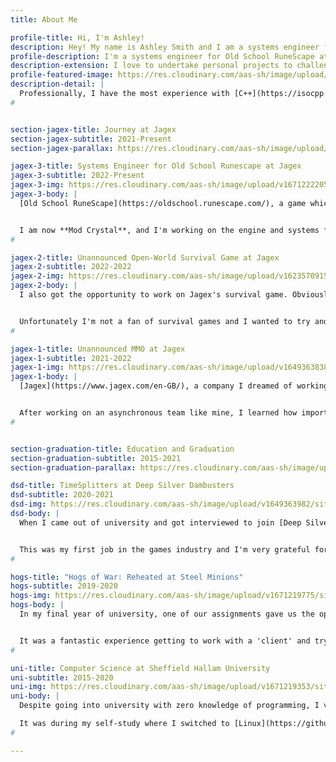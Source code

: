 ```yaml
---
title: About Me

profile-title: Hi, I'm Ashley!
description: Hey! My name is Ashley Smith and I am a systems engineer for Old School RuneScape at Jagex!
profile-description: I'm a systems engineer for Old School RuneScape at Jagex!
description-extension: I love to undertake personal projects to challenge, adapt and extend my evolving skillset — I try to never stop learning.
profile-featured-image: https://res.cloudinary.com/aas-sh/image/upload/v1623265358/site/profile.jpg
description-detail: |
  Professionally, I have the most experience with [C++](https://isocpp.org) after graduating university and spending 2 years in the games industry working with the [Unreal Engine](https://www.unrealengine.com/en-US/). Personally, however, my favourite language is [Haskell](https://www.haskell.org/) as I have a keen interest in the applications and methods of adopting the [functional paradigm](https://en.wikipedia.org/wiki/Functional_programming) in the context of video games.
#


section-jagex-title: Journey at Jagex
section-jagex-subtitle: 2021-Present
section-jagex-parallax: https://res.cloudinary.com/aas-sh/image/upload/v1671221318/site/about/osrs-ge.jpg

jagex-3-title: Systems Engineer for Old School Runescape at Jagex
jagex-3-subtitle: 2022-Present
jagex-3-img: https://res.cloudinary.com/aas-sh/image/upload/v1671222205/site/about/osrs.jpg
jagex-3-body: |
  [Old School RuneScape](https://oldschool.runescape.com/), a game which I and many other people have enjoyed since childhood. I am so proud to say that I have the opportunity to work on the game and make it even better for all the current and future players!


  I am now **Mod Crystal**, and I'm working on the engine and systems for the game, that is, the server and client as opposed to the content. Performance, new features, graphics and client enhancements are all in-scope for me to get my hands on. Can't wait to work on a game with an in-house engine and focus on the technology that powers the game rather than the game itself!
#

jagex-2-title: Unannounced Open-World Survival Game at Jagex
jagex-2-subtitle: 2022-2022
jagex-2-img: https://res.cloudinary.com/aas-sh/image/upload/v1623570915/blog/2021/06/2021-06-13T08_54_23_424914738_01_00_un9zli.png
jagex-2-body: |
  I also got the opportunity to work on Jagex's survival game. Obviously I can't say much about the content of the game or any of the specifics of development but what I can tell you is that I learned a lot of soft skills on this project especially when getting used to a new team and how they work.


  Unfortunately I'm not a fan of survival games and I wanted to try and step away from the [Unreal Engine](https://www.unrealengine.com/en-US) and so my stay on this team was short. I wish them all the best on their current and future endeavours!
#

jagex-1-title: Unannounced MMO at Jagex
jagex-1-subtitle: 2021-2022
jagex-1-img: https://res.cloudinary.com/aas-sh/image/upload/v1649363838/site/about/jagex-unannounced-mmo.png
jagex-1-body: |
  [Jagex](https://www.jagex.com/en-GB/), a company I dreamed of working for when I was a child, finally opened its (virtual and fully-remote) doors to me in [2021](/blog/hello-jagex/). We were working on an MMORPG, a genre I was excited to work with due to having spent (and wasted) countless hours in many MMORPGs throughout my life.


  After working on an asynchronous team like mine, I learned how important communication was and what my best methods of communication were. My confidence grew tremendously as I was relied upon as a bridge between design and engineering; solving technical problems while designing a fun experience for players. I can't thank Jagex enough for these opportunities --- I truly feel like my career has fast-forwarded!
#


section-graduation-title: Education and Graduation
section-graduation-subtitle: 2015-2021
section-graduation-parallax: https://res.cloudinary.com/aas-sh/image/upload/v1671219640/site/about/hogs-screenshot.jpg

dsd-title: TimeSplitters at Deep Silver Dambusters
dsd-subtitle: 2020-2021
dsd-img: https://res.cloudinary.com/aas-sh/image/upload/v1649363982/site/about/deep-silver-dambusters-ts.png
dsd-body: |
  When I came out of university and got interviewed to join [Deep Silver Dambuster Studios](https://www.dsdambuster.com/), I had no idea that I would be working on the next [TimeSplitters](https://en.wikipedia.org/wiki/TimeSplitters) game. I was overwhelmed with excitement to see how the newest entry would turn out.


  This was my first job in the games industry and I'm very grateful for the opportunities presented to me while working there. I became proficient in working with [Unreal Engine 4 and 5](https://www.unrealengine.com/en-US/) while also learning to work with other disciplines towards a shared goal.
#

hogs-title: "Hogs of War: Reheated at Steel Minions"
hogs-subtitle: 2019-2020
hogs-img: https://res.cloudinary.com/aas-sh/image/upload/v1671219775/site/about/steel-minions.png
hogs-body: |
  In my final year of university, one of our assignments gave us the opportunity to design and create a game of our choice. I however wanted to experiment on making software and tools, and so I asked if I could assist the university's in-house game studio: [Steel Minions](https://www.shu.ac.uk/research/specialisms/culture-creativity-research-institute/what-we-do/projects/information-technology-and-interactions/steel-minions).


  It was a fantastic experience getting to work with a 'client' and trying to articulate their requirements and create a tool that satisfies them. This assignment gave birth to the [Hogs of War level editor](/project/hogs-level-editor). It was exciting working on my first commercial project!
#

uni-title: Computer Science at Sheffield Hallam University
uni-subtitle: 2015-2020
uni-img: https://res.cloudinary.com/aas-sh/image/upload/v1671219353/site/about/Owen-building.jpg
uni-body: |
  Despite going into university with zero knowledge of programming, I very quickly became one of the more consistent and performant students in the year. After finding the difficulty of assignments trivial, I learned very quickly that university was never the real challenge I needed --- I had to work on things in my spare time if I wanted to get something out of my student life.

  It was during my self-study where I switched to [Linux](https://github.com/torvalds/linux), learned [Vim](https://neovim.io/), started learning about making [custom engines](/project/relocate-engine/) and finally made my entrance into the world of [functional programming](/blog/what-even-is-haskell/). I believe that the culmination of this self-study was what lead me to not only earning a first-class master's degree but also getting my [first job shortly after graduating](/blog/no-longer-a-student/).
#

---
```

